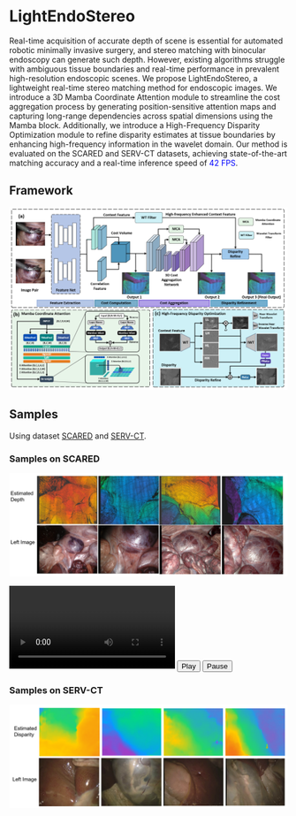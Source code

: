 # LightEndoStereo

Real-time acquisition of accurate depth of scene is essential for automated robotic minimally invasive surgery, and stereo matching with binocular endoscopy can generate such depth. However, existing algorithms struggle with ambiguous tissue boundaries and real-time performance in prevalent high-resolution endoscopic scenes. We propose LightEndoStereo, a lightweight real-time stereo matching method for endoscopic images. We introduce a 3D Mamba Coordinate Attention module to streamline the cost aggregation process by generating position-sensitive attention maps and capturing long-range dependencies across spatial dimensions using the Mamba block. Additionally, we introduce a High-Frequency Disparity Optimization module to refine disparity estimates at tissue boundaries by enhancing high-frequency information in the wavelet domain. Our method is evaluated on the SCARED and SERV-CT datasets, achieving state-of-the-art matching accuracy and a real-time inference speed of <span style="color: blue;">42 FPS</span>.

## Framework
![framework](./assets/framework.png)


## Samples
Using dataset [SCARED](https://endovissub2019-scared.grand-challenge.org) and [SERV-CT](https://www.ucl.ac.uk/interventional-surgical-sciences/weiss-open-research/weiss-open-data-server/serv-ct).
### Samples on SCARED
![sample](./assets/sample1.png)


<video id="myVideo" src="assets/videos/LightEndoStereo_demo.mp4" controls></video>
<button onclick="playVideo()">Play</button>
<button onclick="pauseVideo()">Pause</button>
<script>
  function playVideo() {
    document.getElementById('myVideo').play();
  }
  function pauseVideo() {
    document.getElementById('myVideo').pause();
  }
</script>

### Samples on SERV-CT
![sample](./assets/sample2.png)

